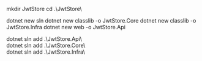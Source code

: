 mkdir JwtStore 
cd .\JwtStore\      

dotnet new sln 
dotnet new classlib -o JwtStore.Core
dotnet new classlib -o JwtStore.Infra
dotnet new web -o JwtStore.Api 

dotnet sln add .\JwtStore.Api\  
dotnet sln add .\JwtStore.Core\      
dotnet sln add .\JwtStore.Infra\  
